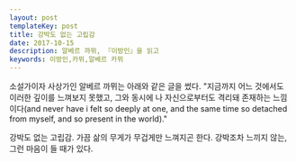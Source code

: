 ```yaml
---
layout: post
templateKey: post
title: 강박도 없는 고립감
date: 2017-10-15
description: 알베르 까뮈, 『이방인』을 읽고
keywords: 이방인,카뮈,알베르 카뮈
---
```


소설가이자 사상가인 알베르 까뮈는 아래와 같은 글을 썼다. "지금까지 어느 것에서도 이러한 깊이를 느껴보지 못했고, 그와 동시에 나 자신으로부터도 격리돼 존재하는 느낌이다(and never have i felt so deeply at one, and the same time so detached from myself, and so present in the world)."

강박도 없는 고립감. 가끔 삶의 무게가 무겁게만 느껴지곤 한다. 강박조차 느끼지 않는, 그런 마음이 들 때가 있다. 
